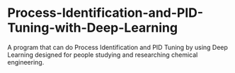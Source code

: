 # Process-Identification-and-PID-Tuning-with-Deep-Learning
A program that can do Process Identification and PID Tuning by using Deep Learning designed for people studying and researching chemical engineering.
